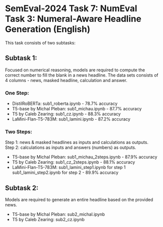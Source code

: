 # SemEval-2024 Task 7: NumEval Task 3: Numeral-Aware Headline Generation (English)

This task consists of two subtasks:

## Subtask 1: 

Focused on numerical reasoning, models are required to compute the correct number to fill the blank in a news headline. The data sets consists of 4 columns - news, masked headline, calculation and answer. 

### One Step: 

* DistilRoBERTa: sub1_roberta.ipynb - 78.7% accuracy
* T5-base by Michal Pleban: sub1_michau.ipynb - 87.7% accuracy
* T5 by Caleb Zearing: sub1_cz.ipynb - 88.3% accuracy
* LaMini-Flan-T5-783M: sub1_lamini.ipynb - 87.2% accuracy

### Two Steps: 
Step 1: news & masked headlines as inputs and calculations as outputs.
Step 2: calculations as inputs and answers (numbers) as outputs. 

* T5-base by Michal Pleban: sub1_michau_2steps.ipynb - 87.9% accuracy
* T5 by Caleb Zearing: sub1_cz_2steps.ipynb - 88.1% accuracy
* LaMini-Flan-T5-783M: sub1_lamini_step1.ipynb for step 1
                       sub1_lamini_step2.ipynb for step 2 - 89.9% accuracy

## Subtask 2: 

Models are required to generate an entire headline based on the provided news. 

* T5-base by Michal Pleban: sub2_michal.ipynb 
* T5 by Caleb Zearing: sub2_cz.ipynb


